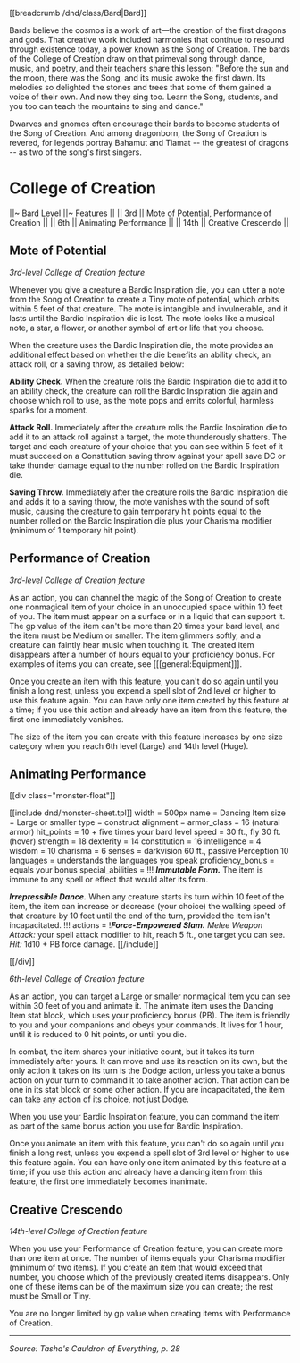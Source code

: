 [[breadcrumb /dnd/class/Bard|Bard]]

Bards believe the cosmos is a work of art—the creation of the first dragons and gods. That creative work included harmonies that continue to resound through existence today, a power known as the Song of Creation. The bards of the College of Creation draw on that primeval song through dance, music, and poetry, and their teachers share this lesson: "Before the sun and the moon, there was the Song, and its music awoke the first dawn. Its melodies so delighted the stones and trees that some of them gained a voice of their own. And now they sing too. Learn the Song, students, and you too can teach the mountains to sing and dance."

Dwarves and gnomes often encourage their bards to become students of the Song of Creation. And among dragonborn, the Song of Creation is revered, for legends portray Bahamut and Tiamat -- the greatest of dragons -- as two of the song's first singers.

# College of Creation

||~ Bard Level ||~ Features ||
|| 3rd || Mote of Potential, Performance of Creation ||
|| 6th || Animating Performance ||
|| 14th || Creative Crescendo ||

## Mote of Potential

_3rd-level College of Creation feature_

Whenever you give a creature a Bardic Inspiration die, you can utter a note from the Song of Creation to create a Tiny mote of potential, which orbits within 5 feet of that creature. The mote is intangible and invulnerable, and it lasts until the Bardic Inspiration die is lost. The mote looks like a musical note, a star, a flower, or another symbol of art or life that you choose.

When the creature uses the Bardic Inspiration die, the mote provides an additional effect based on whether the die benefits an ability check, an attack roll, or a saving throw, as detailed below:

**Ability Check.** When the creature rolls the Bardic Inspiration die to add it to an ability check, the creature can roll the Bardic Inspiration die again and choose which roll to use, as the mote pops and emits colorful, harmless sparks for a moment.

**Attack Roll.** Immediately after the creature rolls the Bardic Inspiration die to add it to an attack roll against a target, the mote thunderously shatters. The target and each creature of your choice that you can see within 5 feet of it must succeed on a Constitution saving throw against your spell save DC or take thunder damage equal to the number rolled on the Bardic Inspiration die.

**Saving Throw.** Immediately after the creature rolls the Bardic Inspiration die and adds it to a saving throw, the mote vanishes with the sound of soft music, causing the creature to gain temporary hit points equal to the number rolled on the Bardic Inspiration die plus your Charisma modifier (minimum of 1 temporary hit point).

## Performance of Creation

_3rd-level College of Creation feature_

As an action, you can channel the magic of the Song of Creation to create one nonmagical item of your choice in an unoccupied space within 10 feet of you. The item must appear on a surface or in a liquid that can support it. The gp value of the item can't be more than 20 times your bard level, and the item must be Medium or smaller. The item glimmers softly, and a creature can faintly hear music when touching it. The created item disappears after a number of hours equal to your proficiency bonus. For examples of items you can create, see [[[general:Equipment]]].

Once you create an item with this feature, you can't do so again until you finish a long rest, unless you expend a spell slot of 2nd level or higher to use this feature again. You can have only one item created by this feature at a time; if you use this action and already have an item from this feature, the first one immediately vanishes.

The size of the item you can create with this feature increases by one size category when you reach 6th level (Large) and 14th level (Huge).

## Animating Performance

[[div class="monster-float"]]

[[include dnd/monster-sheet.tpl]]
width = 500px
name = Dancing Item
size = Large or smaller
type = construct
alignment = 
armor_class = 16 (natural armor)
hit_points = 10 + five times your bard level
speed = 30 ft., fly 30 ft. (hover)
strength = 18
dexterity = 14
constitution = 16
intelligence = 4
wisdom = 10
charisma = 6
senses = darkvision 60 ft., passive Perception 10
languages = understands the languages you speak
proficiency_bonus = equals your bonus
special_abilities = !!!
***Immutable Form.*** The item is immune to any spell or effect that would alter its form.

***Irrepressible Dance.*** When any creature starts its turn within 10 feet of the item, the item can increase or decrease (your choice) the walking speed of that creature by 10 feet until the end of the turn, provided the item isn't incapacitated.
!!!
actions = !***Force-Empowered Slam.*** _Melee Weapon Attack:_ your spell attack modifier to hit, reach 5 ft., one target you can see. _Hit:_ 1d10 + PB force damage.
[[/include]]

[[/div]]

_6th-level College of Creation feature_

As an action, you can target a Large or smaller nonmagical item you can see within 30 feet of you and animate it. The animate item uses the Dancing Item stat block, which uses your proficiency bonus (PB). The item is friendly to you and your companions and obeys your commands. It lives for 1 hour, until it is reduced to 0 hit points, or until you die.

In combat, the item shares your initiative count, but it takes its turn immediately after yours. It can move and use its reaction on its own, but the only action it takes on its turn is the Dodge action, unless you take a bonus action on your turn to command it to take another action. That action can be one in its stat block or some other action. If you are incapacitated, the item can take any action of its choice, not just Dodge.

When you use your Bardic Inspiration feature, you can command the item as part of the same bonus action you use for Bardic Inspiration.

Once you animate an item with this feature, you can't do so again until you finish a long rest, unless you expend a spell slot of 3rd level or higher to use this feature again. You can have only one item animated by this feature at a time; if you use this action and already have a dancing item from this feature, the first one immediately becomes inanimate.

## Creative Crescendo

_14th-level College of Creation feature_

When you use your Performance of Creation feature, you can create more than one item at once. The number of items equals your Charisma modifier (minimum of two items). If you create an item that would exceed that number, you choose which of the previously created items disappears. Only one of these items can be of the maximum size you can create; the rest must be Small or Tiny.

You are no longer limited by gp value when creating items with Performance of Creation.

----

_Source: Tasha's Cauldron of Everything, p. 28_

